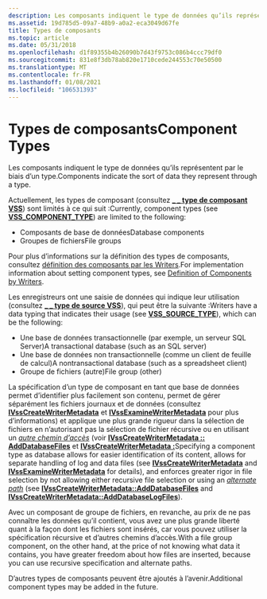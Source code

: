 ```yaml
---
description: Les composants indiquent le type de données qu’ils représentent par le biais d’un type.
ms.assetid: 19d785d5-09a7-48b9-a0a2-eca3049d67fe
title: Types de composants
ms.topic: article
ms.date: 05/31/2018
ms.openlocfilehash: d1f89355b4b26090b7d43f9753c086b4ccc79df0
ms.sourcegitcommit: 831e8f3db78ab820e1710cede244553c70e50500
ms.translationtype: MT
ms.contentlocale: fr-FR
ms.lasthandoff: 01/08/2021
ms.locfileid: "106531393"
---
```

# <a name="component-types"></a><span data-ttu-id="6b31c-103">Types de composants</span><span class="sxs-lookup"><span data-stu-id="6b31c-103">Component Types</span></span>

<span data-ttu-id="6b31c-104">Les composants indiquent le type de données qu’ils représentent par le biais d’un type.</span><span class="sxs-lookup"><span data-stu-id="6b31c-104">Components indicate the sort of data they represent through a type.</span></span>

<span data-ttu-id="6b31c-105">Actuellement, les types de composant (consultez [**\_ \_ type de composant VSS**](/windows/desktop/api/VsWriter/ne-vswriter-vss_component_type)) sont limités à ce qui suit :</span><span class="sxs-lookup"><span data-stu-id="6b31c-105">Currently, component types (see [**VSS\_COMPONENT\_TYPE**](/windows/desktop/api/VsWriter/ne-vswriter-vss_component_type)) are limited to the following:</span></span>

-   <span data-ttu-id="6b31c-106">Composants de base de données</span><span class="sxs-lookup"><span data-stu-id="6b31c-106">Database components</span></span>
-   <span data-ttu-id="6b31c-107">Groupes de fichiers</span><span class="sxs-lookup"><span data-stu-id="6b31c-107">File groups</span></span>

<span data-ttu-id="6b31c-108">Pour plus d’informations sur la définition des types de composants, consultez [définition des composants par les Writers](definition-of-components-by-writers.md).</span><span class="sxs-lookup"><span data-stu-id="6b31c-108">For implementation information about setting component types, see [Definition of Components by Writers](definition-of-components-by-writers.md).</span></span>

<span data-ttu-id="6b31c-109">Les enregistreurs ont une saisie de données qui indique leur utilisation (consultez [**\_ \_ type de source VSS**](/windows/desktop/api/VsWriter/ne-vswriter-vss_source_type)), qui peut être la suivante :</span><span class="sxs-lookup"><span data-stu-id="6b31c-109">Writers have a data typing that indicates their usage (see [**VSS\_SOURCE\_TYPE**](/windows/desktop/api/VsWriter/ne-vswriter-vss_source_type)), which can be the following:</span></span>

-   <span data-ttu-id="6b31c-110">Une base de données transactionnelle (par exemple, un serveur SQL Server)</span><span class="sxs-lookup"><span data-stu-id="6b31c-110">A transactional database (such as an SQL server)</span></span>
-   <span data-ttu-id="6b31c-111">Une base de données non transactionnelle (comme un client de feuille de calcul)</span><span class="sxs-lookup"><span data-stu-id="6b31c-111">A nontransactional database (such as a spreadsheet client)</span></span>
-   <span data-ttu-id="6b31c-112">Groupe de fichiers (autre)</span><span class="sxs-lookup"><span data-stu-id="6b31c-112">File group (other)</span></span>

<span data-ttu-id="6b31c-113">La spécification d’un type de composant en tant que base de données permet d’identifier plus facilement son contenu, permet de gérer séparément les fichiers journaux et de données (consultez [**IVssCreateWriterMetadata**](/windows/desktop/api/VsWriter/nl-vswriter-ivsscreatewritermetadata) et [**IVssExamineWriterMetadata**](/windows/desktop/api/VsBackup/nl-vsbackup-ivssexaminewritermetadata) pour plus d’informations) et applique une plus grande rigueur dans la sélection de fichiers en n’autorisant pas la sélection de fichier récursive ou en utilisant un [*autre chemin d’accès*](vssgloss-a.md) (voir [**IVssCreateWriterMetadata :: AddDatabaseFiles**](/windows/desktop/api/VsWriter/nf-vswriter-ivsscreatewritermetadata-adddatabasefiles) et [**IVssCreateWriterMetadata :**](/windows/desktop/api/VsWriter/nf-vswriter-ivsscreatewritermetadata-adddatabaselogfiles)</span><span class="sxs-lookup"><span data-stu-id="6b31c-113">Specifying a component type as database allows for easier identification of its content, allows for separate handling of log and data files (see [**IVssCreateWriterMetadata**](/windows/desktop/api/VsWriter/nl-vswriter-ivsscreatewritermetadata) and [**IVssExamineWriterMetadata**](/windows/desktop/api/VsBackup/nl-vsbackup-ivssexaminewritermetadata) for details), and enforces greater rigor in file selection by not allowing either recursive file selection or using an [*alternate path*](vssgloss-a.md) (see [**IVssCreateWriterMetadata::AddDatabaseFiles**](/windows/desktop/api/VsWriter/nf-vswriter-ivsscreatewritermetadata-adddatabasefiles) and [**IVssCreateWriterMetadata::AddDatabaseLogFiles**](/windows/desktop/api/VsWriter/nf-vswriter-ivsscreatewritermetadata-adddatabaselogfiles)).</span></span>

<span data-ttu-id="6b31c-114">Avec un composant de groupe de fichiers, en revanche, au prix de ne pas connaître les données qu’il contient, vous avez une plus grande liberté quant à la façon dont les fichiers sont insérés, car vous pouvez utiliser la spécification récursive et d’autres chemins d’accès.</span><span class="sxs-lookup"><span data-stu-id="6b31c-114">With a file group component, on the other hand, at the price of not knowing what data it contains, you have greater freedom about how files are inserted, because you can use recursive specification and alternate paths.</span></span>

<span data-ttu-id="6b31c-115">D’autres types de composants peuvent être ajoutés à l’avenir.</span><span class="sxs-lookup"><span data-stu-id="6b31c-115">Additional component types may be added in the future.</span></span>

 

 



